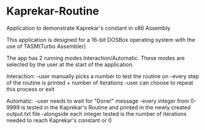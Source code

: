 # Kaprekar-Routine
Application to demonstrate Kaprekar's constant in x86 Assembly

This application is designed for a 16-bit DOSBox operating system with the use of TASM(Turbo Assembler)

The app has 2 running modes Interaction/Automatic. These modes are selected by the user at the start of the application.

Interaction:
-user manually picks a number to test the routine on
-every step of the routine is printed + number of iterations
-user can choose to repeat this process or exit

Automatic:
-user needs to wait for "Done!" message
-every integer from 0-9999 is tested in the Kaprekar's Routine and printed in the newly created output.txt file
-alongside each integer tested is the number of iterations needed to reach Kaprekar's constant or 0
